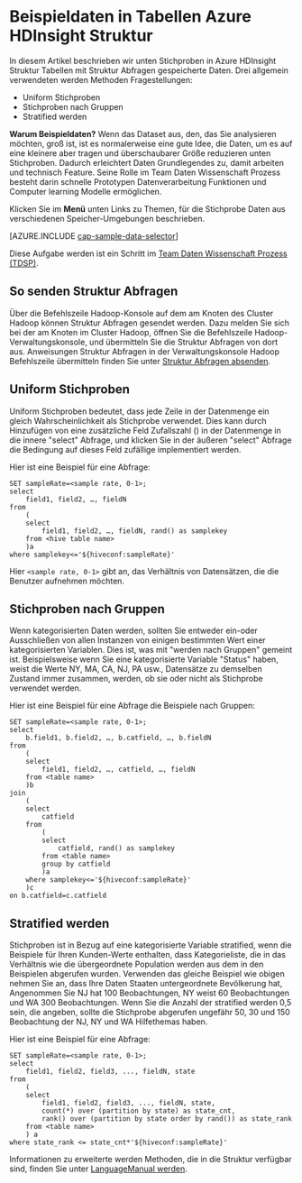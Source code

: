 <properties
    pageTitle="Beispieldaten in Tabellen Azure HDInsight Struktur | Microsoft Azure"
    description="Nach unten Stichproben von Daten in Azure HDInsight (Hadopop) Struktur Tabellen"
    services="machine-learning,hdinsight"
    documentationCenter=""
    authors="bradsev"
    manager="jhubbard"
    editor="cgronlun"  />

<tags
    ms.service="machine-learning"
    ms.workload="data-services"
    ms.tgt_pltfrm="na"
    ms.devlang="na"
    ms.topic="article"
    ms.date="09/19/2016"
    ms.author="hangzh;bradsev" />

# <a name="sample-data-in-azure-hdinsight-hive-tables"></a>Beispieldaten in Tabellen Azure HDInsight Struktur

In diesem Artikel beschrieben wir unten Stichproben in Azure HDInsight Struktur Tabellen mit Struktur Abfragen gespeicherte Daten. Drei allgemein verwendeten werden Methoden Fragestellungen:

* Uniform Stichproben
* Stichproben nach Gruppen
* Stratified werden

**Warum Beispieldaten?**
Wenn das Dataset aus, den, das Sie analysieren möchten, groß ist, ist es normalerweise eine gute Idee, die Daten, um es auf eine kleinere aber tragen und überschaubarer Größe reduzieren unten Stichproben. Dadurch erleichtert Daten Grundlegendes zu, damit arbeiten und technisch Feature. Seine Rolle im Team Daten Wissenschaft Prozess besteht darin schnelle Prototypen Datenverarbeitung Funktionen und Computer learning Modelle ermöglichen.

Klicken Sie im **Menü** unten Links zu Themen, für die Stichprobe Daten aus verschiedenen Speicher-Umgebungen beschrieben.

[AZURE.INCLUDE [cap-sample-data-selector](../../includes/cap-sample-data-selector.md)]

Diese Aufgabe werden ist ein Schritt im [Team Daten Wissenschaft Prozess (TDSP)](https://azure.microsoft.com/documentation/learning-paths/cortana-analytics-process/).


## <a name="how-to-submit-hive-queries"></a>So senden Struktur Abfragen
Über die Befehlszeile Hadoop-Konsole auf dem am Knoten des Cluster Hadoop können Struktur Abfragen gesendet werden. Dazu melden Sie sich bei der am Knoten im Cluster Hadoop, öffnen Sie die Befehlszeile Hadoop-Verwaltungskonsole, und übermitteln Sie die Struktur Abfragen von dort aus. Anweisungen Struktur Abfragen in der Verwaltungskonsole Hadoop Befehlszeile übermitteln finden Sie unter [Struktur Abfragen absenden](machine-learning-data-science-move-hive-tables.md#submit).

## <a name="a-nameuniforma-uniform-random-sampling"></a><a name="uniform"></a>Uniform Stichproben
Uniform Stichproben bedeutet, dass jede Zeile in der Datenmenge ein gleich Wahrscheinlichkeit als Stichprobe verwendet. Dies kann durch Hinzufügen von eine zusätzliche Feld Zufallszahl () in der Datenmenge in die innere "select" Abfrage, und klicken Sie in der äußeren "select" Abfrage die Bedingung auf dieses Feld zufällige implementiert werden.

Hier ist eine Beispiel für eine Abfrage:

    SET sampleRate=<sample rate, 0-1>;
    select
        field1, field2, …, fieldN
    from
        (
        select
            field1, field2, …, fieldN, rand() as samplekey
        from <hive table name>
        )a
    where samplekey<='${hiveconf:sampleRate}'

Hier `<sample rate, 0-1>` gibt an, das Verhältnis von Datensätzen, die die Benutzer aufnehmen möchten.

## <a name="a-namegroupa-random-sampling-by-groups"></a><a name="group"></a>Stichproben nach Gruppen

Wenn kategorisierten Daten werden, sollten Sie entweder ein-oder Ausschließen von allen Instanzen von einigen bestimmten Wert einer kategorisierten Variablen. Dies ist, was mit "werden nach Gruppen" gemeint ist.
Beispielsweise wenn Sie eine kategorisierte Variable "Status" haben, weist die Werte NY, MA, CA, NJ, PA usw., Datensätze zu demselben Zustand immer zusammen, werden, ob sie oder nicht als Stichprobe verwendet werden.

Hier ist eine Beispiel für eine Abfrage die Beispiele nach Gruppen:

    SET sampleRate=<sample rate, 0-1>;
    select
        b.field1, b.field2, …, b.catfield, …, b.fieldN
    from
        (
        select
            field1, field2, …, catfield, …, fieldN
        from <table name>
        )b
    join
        (
        select
            catfield
        from
            (
            select
                catfield, rand() as samplekey
            from <table name>
            group by catfield
            )a
        where samplekey<='${hiveconf:sampleRate}'
        )c
    on b.catfield=c.catfield

## <a name="a-namestratifiedastratified-sampling"></a><a name="stratified"></a>Stratified werden

Stichproben ist in Bezug auf eine kategorisierte Variable stratified, wenn die Beispiele für Ihren Kunden-Werte enthalten, dass Kategorieliste, die in das Verhältnis wie die übergeordnete Population werden aus dem in den Beispielen abgerufen wurden. Verwenden das gleiche Beispiel wie obigen nehmen Sie an, dass Ihre Daten Staaten untergeordnete Bevölkerung hat, Angenommen Sie NJ hat 100 Beobachtungen, NY weist 60 Beobachtungen und WA 300 Beobachtungen. Wenn Sie die Anzahl der stratified werden 0,5 sein, die angeben, sollte die Stichprobe abgerufen ungefähr 50, 30 und 150 Beobachtung der NJ, NY und WA Hilfethemas haben.

Hier ist eine Beispiel für eine Abfrage:

    SET sampleRate=<sample rate, 0-1>;
    select
        field1, field2, field3, ..., fieldN, state
    from
        (
        select
            field1, field2, field3, ..., fieldN, state,
            count(*) over (partition by state) as state_cnt,
            rank() over (partition by state order by rand()) as state_rank
        from <table name>
        ) a
    where state_rank <= state_cnt*'${hiveconf:sampleRate}'


Informationen zu erweiterte werden Methoden, die in die Struktur verfügbar sind, finden Sie unter [LanguageManual werden](https://cwiki.apache.org/confluence/display/Hive/LanguageManual+Sampling).
